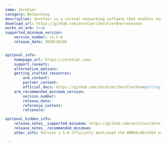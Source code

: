 ```yaml
---
name: Zerotier
category: Networking
description: ZeroTier is a virtual networking software that enables secure, encrypted, and peer-to-peer networking across various devices and platforms.
download_url: https://github.com/zerotier/ZeroTierOne/releases
works_on_arm: true
supported_minimum_version:
    version_number: v1.5.0
    release_date: 2020/10/05


optional_info:
    homepage_url: https://zerotier.com/
    support_caveats:
    alternative_options:
    getting_started_resources:
        arm_content:
        partner_content:
        official_docs: https://github.com/zerotier/ZeroTierOne#getting-started
    arm_recommended_minimum_version:
        version_number:
        release_date:
        reference_content:
        rationale:

optional_hidden_info:
    release_notes__supported_minimum: https://github.com/zerotier/ZeroTierOne/blob/dev/RELEASE-NOTES.md#2020-10-05----version-150-actually-160-beta1
    release_notes__recommended_minimum:
    other_info: Version 1.5.0 officially mentioned the ARM64/AArch64 support in their release notes. Release notes of prior versions show bugs/issues on ARM.

---
```

